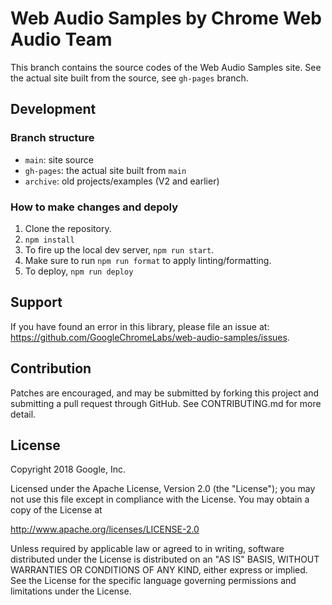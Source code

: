 # Web Audio Samples by Chrome Web Audio Team

This branch contains the source codes of the Web Audio Samples site. See the
actual site built from the source, see `gh-pages` branch.

## Development

### Branch structure
- `main`: site source
- `gh-pages`: the actual site built from `main`
- `archive`: old projects/examples (V2 and earlier)

### How to make changes and depoly

1. Clone the repository.
2. `npm install`
3. To fire up the local dev server, `npm run start`.
4. Make sure to run `npm run format` to apply linting/formatting.
5. To deploy, `npm run deploy`

## Support

If you have found an error in this library, please file an issue at: 
https://github.com/GoogleChromeLabs/web-audio-samples/issues.

## Contribution

Patches are encouraged, and may be submitted by forking this project and
submitting a pull request through GitHub. See CONTRIBUTING.md for more detail.

## License

Copyright 2018 Google, Inc.

Licensed under the Apache License, Version 2.0 (the "License"); you may not use
this file except in compliance with the License. You may obtain a copy of the
License at

http://www.apache.org/licenses/LICENSE-2.0

Unless required by applicable law or agreed to in writing, software distributed
under the License is distributed on an "AS IS" BASIS, WITHOUT WARRANTIES OR
CONDITIONS OF ANY KIND, either express or implied. See the License for the
specific language governing permissions and limitations under the License.
